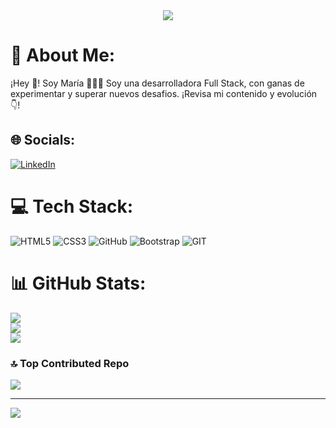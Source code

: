 <div align="center">
<img src="https://facialix.com/wp-content/uploads/2023/07/image-14-768x219.png">
</div>


# 💫 About Me:
   ¡Hey 👋! Soy María 👨🏻‍💻
   Soy una desarrolladora Full Stack, con ganas de experimentar y superar nuevos desafios.
   ¡Revisa mi contenido y evolución 👇!


## 🌐 Socials:
[![LinkedIn](https://img.shields.io/badge/LinkedIn-%230077B5.svg?logo=linkedin&logoColor=white)](https://linkedin.com/in/www.linkedin.com/in/maría-garcía-plaza-023073291) 

# 💻 Tech Stack:
![HTML5](https://img.shields.io/badge/html5-%23E34F26.svg?style=for-the-badge&logo=html5&logoColor=white) ![CSS3](https://img.shields.io/badge/css3-%231572B6.svg?style=for-the-badge&logo=css3&logoColor=white) ![GitHub](https://img.shields.io/badge/GitHub-%23121011.svg?style=for-the-badge&logo=github&logoColor=white) ![Bootstrap](https://img.shields.io/badge/bootstrap-%23563D7C.svg?style=for-the-badge&logo=bootstrap&logoColor=white) ![GIT](https://img.shields.io/badge/Git-fc6d26?style=for-the-badge&logo=git&logoColor=white)
# 📊 GitHub Stats:
![](https://github-readme-stats.vercel.app/api?username=EloraDana1983&theme=omni&hide_border=false&include_all_commits=false&count_private=false)<br/>
![](https://github-readme-streak-stats.herokuapp.com/?user=EloraDana1983&theme=omni&hide_border=false)<br/>
![](https://github-readme-stats.vercel.app/api/top-langs/?username=EloraDana1983&theme=omni&hide_border=false&include_all_commits=false&count_private=false&layout=compact)

### 🔝 Top Contributed Repo
![](https://github-contributor-stats.vercel.app/api?username=EloraDana1983&limit=5&theme=dark&combine_all_yearly_contributions=true)

---
[![](https://visitcount.itsvg.in/api?id=EloraDana1983&icon=0&color=0)](https://visitcount.itsvg.in)

<!-- Proudly created with GPRM ( https://gprm.itsvg.in ) -->

